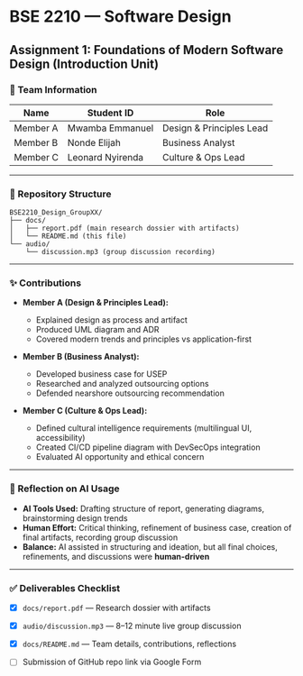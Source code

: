 # BSE 2210 — Software Design
## Assignment 1: Foundations of Modern Software Design (Introduction Unit)

### 📌 Team Information
| Name | Student ID | Role |
|------|------------|------|
| Member A | Mwamba Emmanuel | Design & Principles Lead |
| Member B | Nonde Elijah | Business Analyst |
| Member C | Leonard Nyirenda | Culture & Ops Lead |

---

### 📂 Repository Structure
```
BSE2210_Design_GroupXX/
├── docs/
│   ├── report.pdf (main research dossier with artifacts)
│   └── README.md (this file)
└── audio/
    └── discussion.mp3 (group discussion recording)
```

---

### ✨ Contributions
- **Member A (Design & Principles Lead):**
  - Explained design as process and artifact
  - Produced UML diagram and ADR
  - Covered modern trends and principles vs application-first

- **Member B (Business Analyst):**
  - Developed business case for USEP
  - Researched and analyzed outsourcing options
  - Defended nearshore outsourcing recommendation

- **Member C (Culture & Ops Lead):**
  - Defined cultural intelligence requirements (multilingual UI, accessibility)
  - Created CI/CD pipeline diagram with DevSecOps integration
  - Evaluated AI opportunity and ethical concern

---

### 🧠 Reflection on AI Usage
- **AI Tools Used:** Drafting structure of report, generating diagrams, brainstorming design trends  
- **Human Effort:** Critical thinking, refinement of business case, creation of final artifacts, recording group discussion  
- **Balance:** AI assisted in structuring and ideation, but all final choices, refinements, and discussions were **human-driven**  

---

### ✅ Deliverables Checklist
- [x] `docs/report.pdf` — Research dossier with artifacts  
- [x] `audio/discussion.mp3` — 8–12 minute live group discussion  
- [x] `docs/README.md` — Team details, contributions, reflections  
- [ ] Submission of GitHub repo link via Google Form  

